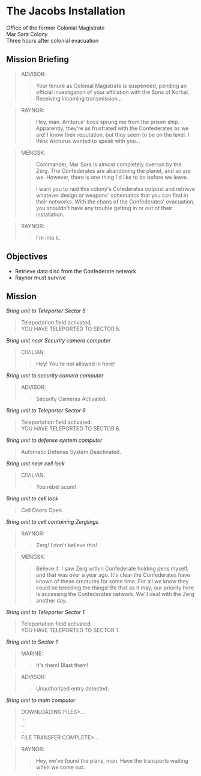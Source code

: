 # The Jacobs Installation

Office of the former Colonial Magistrate  
Mar Sara Colony  
Three hours after colonial evacuation

## Mission Briefing

> ADVISOR:
>> Your tenure as Colonial Magistrate is suspended, pending an official investigation of your affiliation with the Sons of Korhal. Receiving incoming transmission...

> RAYNOR:
>> Hey, man. Arcturus' boys sprung me from the prison ship. Apparently, they're as frustrated with the Confederates as we are! I know their reputation, but they seem to be on the level. I think Arcturus wanted to speak with you...

> MENGSK:
>> Commander, Mar Sara is almost completely overrun by the Zerg. The Confederates are abandoning the planet, and so are we. However, there is one thing I'd like to do before we leave.
>>
>> I want you to raid this colony's Cofederates outpost and  retrieve whatever design or weapons' schematics that you can find in their networks. With the chaos of the Confederates' evacuation, you shouldn't have any trouble getting in or out of their installation.

> RAYNOR:
>> I'm into it.

## Objectives

- Retrieve data disc from the Confederate network
- Raynor must survive

## Mission

_Bring unit to Teleporter Sector 5_

> Teleportation field activated.  
> YOU HAVE TELEPORTED TO SECTOR 5.

_Bring unit near Security camera computer_

> CIVILIAN:
>> Hey! You're not allowed in here!

_Bring unit to security camera computer_

> ADVISOR:
>> Security Cameras Activated.

_Bring unit to Teleporter Sector 6_

> Teleportation field activated.  
> YOU HAVE TELEPORTED TO SECTOR 6.

_Bring unit to defense system computer_

> Automatic Defense System Deactivated.

_Bring unit near cell lock_

> CIVILIAN:
>> You rebel scum!

_Bring unit to cell lock_

> Cell Doors Open.

_Bring unit to cell containing Zerglings_

> RAYNOR:
>> Zerg! I don't believe this!

> MENGSK:
>> Believe it. I saw Zerg within Confederate holding pens myself, and that was over a year ago. It's clear the Confederates have known of these creatures for some time. For all we know they could be breeding the things! Be that as it may, our priority here is accessing the Confederates network. We'll deal with the Zerg another day.

_Bring unit to Teleporter Sector 1_

> Teleportation field activated.  
> YOU HAVE TELEPORTED TO SECTOR 1.

_Bring unit to Sector 1_

> MARINE:
>> It's them! Blast them!

> ADVISOR:
>> Unauthorized entry detected.

_Bring unit to main computer_

> DOWNLOADING FILES>...  
> ...  
> ...  
> ...  
> FILE TRANSFER COMPLETE>...

> RAYNOR:
>> Hey, we've found the plans, man. Have the transports waiting when we come out.